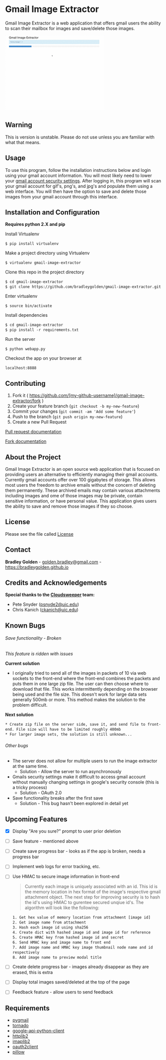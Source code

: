 Gmail Image Extractor
=====================
Gmail Image Extractor is a web application that offers gmail users the ability to scan their mailbox for images and save/delete those images.

![Alt Text](https://github.com/bradleygolden/gmail-image-extractor/blob/master/preview.gif?raw=true)

Warning
-------
This is version is unstable.  Please do not use unless you are familiar with what that means.

Usage
-----
To use this program, follow the installation instructions below and login using your gmail account information. You will most likely need to lower your [gmail account security settings](https://myaccount.google.com/security). After logging in, this program will scan your gmail account for gif's, png's, and jpg's and populate them using a web interface. You will then have the option to save and delete those images from your gmail account through this interface.

Installation and Configuration
------------------------------
**Requires python 2.X and pip**

Install Virtualenv
```
$ pip install virtualenv
```

Make a project directory using Virtualenv
```
$ virtualenv gmail-image-extractor
```

Clone this repo in the project directory
```
$ cd gmail-image-extractor
$ git clone https://github.com/bradleygolden/gmail-image-extractor.git
```

Enter virtualenv
```
$ source bin/activate
```

Install dependencies
```
$ cd gmail-image-extractor
$ pip install -r requirements.txt
```

Run the server
```
$ python webapp.py
```

Checkout the app on your browser at
```
localhost:8888
```

Contributing
------------
1. Fork it ( https://github.com/[my-github-username]/gmail-image-extractor/fork )
2. Create your feature branch (`git checkout -b my-new-feature`)
3. Commit your changes (`git commit -am 'Add some feature'`)
4. Push to the branch (`git push origin my-new-feature`)
5. Create a new Pull Request

[Pull request documentation](http://help.github.com/pull-requests/)

[Fork documentation](http://help.github.com/forking/)

About the Project
-----------------
Gmail Image Extractor is an open source web application that is focused on providing users an alternative to efficiently managing their gmail accounts. Currently gmail accounts offer over 100 gigabytes of storage. This allows most users the freedom to archive emails without the concern of deleting them permanently. These archived emails may contain various attachments including images and ome of those images may be private, contain sensitive information, or have personal value. This application gives users the ability to save and remove those images if they so choose.

License
-------
Please see the file called [License](https://github.com/bradleygolden/gmail-image-extractor/blob/master/LICENSE.txt)

Contact
-------
**Bradley Golden** - golden.bradley@gmail.com - https://bradleygolden.github.io

Credits and Acknowledgements
----------------------------
**Special thanks to the [Cloudsweeper](https://cloudsweeper.cs.uic.edu) team:**
* Pete Snyder (psnyde2@uic.edu)
* Chris Kanich (ckanich@uic.edu)

Known Bugs
------------

###### Save functionality - Broken

*This feature is ridden with issues*
  
  **Current solution**

  * I originally tried to send all of the images in packets of 10 via web sockets to the front-end where the front-end combines the packets and puts them in one large zip file. The user can then choose where to download that file. This works intermittently depending on the browser being used and the file size. This doesn't work for large data sets generally 500mb or more. This method makes the solution to the problem difficult.
    
  **Next solution**

    * Create zip file on the server side, save it, and send file to front-end. File size will have to be limited roughly 400mb
    * For larger image sets, the solution is still unknown...

###### Other bugs

  * The server does not allow for multiple users to run the image extractor at the same time.
    * Solution - Allow the server to run asynchronously
  * Gmails security settings make it difficult to access gmail account without manually changing settings in google's security console (this is a tricky process)
    * Solution - OAuth 2.0
  * Save functionality breaks after the first save
    * Solution - This bug hasn't been explored in detail yet

Upcoming Features
-----------------
  - [x] Display "Are you sure?" prompt to user prior deletion
  - [ ] Save feature - mentioned above
  - [ ] Create save progress bar - looks as if the app is broken, needs a progress bar
  - [ ] Implement web logs for error tracking, etc.
  - [ ] Use HMAC to secure image information in front-end
    > Currently each image is uniquely associated with an id. This id is the memory location in hex format of the image's respective gmail attachment object. The next step for improving security is to hash the id's using HMAC to gurentee secured unqiue id's. The algorithm will look like the following:
      ```
      1. Get hex value of memory location from attachment [image id]
      2. Get image name from attachment
      3. Hash each image id using sha256
      4. Create dict with hashed image id and image id for reference
      5. Create HMAC key from hashed image id and secret
      6. Send HMAC key and image name to front end
      7. Add image name and HMAC key image thumbnail node name and id respectively
      8. Add image name to preview modal title
      ```
      
  - [ ] Create delete progress bar - images already disappear as they are erased, this is extra
  - [ ] Display total images saved/deleted at the top of the page
  - [ ] Feedback feature - allow users to send feedback

Requirements
------------
 * [pygmail](https://github.com/snyderp/pygmail)
 * [tornado](http://www.tornadoweb.org/en/stable/)
 * [google-api-python-client](https://github.com/google/google-api-python-client)
 * [httplib2](https://github.com/jcgregorio/httplib2)
 * [imaplib2](https://github.com/bcoe/imaplib2)
 * [oauth2client](https://github.com/google/oauth2client)
 * [pillow](https://github.com/python-pillow/Pillow)

